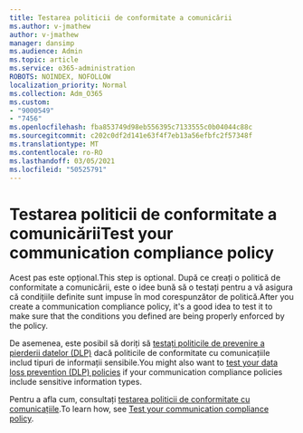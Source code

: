 ```yaml
---
title: Testarea politicii de conformitate a comunicării
ms.author: v-jmathew
author: v-jmathew
manager: dansimp
ms.audience: Admin
ms.topic: article
ms.service: o365-administration
ROBOTS: NOINDEX, NOFOLLOW
localization_priority: Normal
ms.collection: Adm_O365
ms.custom:
- "9000549"
- "7456"
ms.openlocfilehash: fba853749d98eb556395c7133555c0b04044c88c
ms.sourcegitcommit: c202c0df2d141e63f4f7eb13a56efbfc2f57348f
ms.translationtype: MT
ms.contentlocale: ro-RO
ms.lasthandoff: 03/05/2021
ms.locfileid: "50525791"
---
```

# <a name="test-your-communication-compliance-policy"></a><span data-ttu-id="21967-102">Testarea politicii de conformitate a comunicării</span><span class="sxs-lookup"><span data-stu-id="21967-102">Test your communication compliance policy</span></span>

<span data-ttu-id="21967-103">Acest pas este opțional.</span><span class="sxs-lookup"><span data-stu-id="21967-103">This step is optional.</span></span> <span data-ttu-id="21967-104">După ce creați o politică de conformitate a comunicării, este o idee bună să o testați pentru a vă asigura că condițiile definite sunt impuse în mod corespunzător de politică.</span><span class="sxs-lookup"><span data-stu-id="21967-104">After you create a communication compliance policy, it's a good idea to test it to make sure that the conditions you defined are being properly enforced by the policy.</span></span>

<span data-ttu-id="21967-105">De asemenea, este posibil să doriți să [testați politicile de prevenire a pierderii datelor (DLP)](https://go.microsoft.com/fwlink/?linkid=2110890) dacă politicile de conformitate cu comunicațiile includ tipuri de informații sensibile.</span><span class="sxs-lookup"><span data-stu-id="21967-105">You might also want to [test your data loss prevention (DLP) policies](https://go.microsoft.com/fwlink/?linkid=2110890) if your communication compliance policies include sensitive information types.</span></span>

<span data-ttu-id="21967-106">Pentru a afla cum, consultați [testarea politicii de conformitate cu comunicațiile](https://go.microsoft.com/fwlink/?linkid=2111304).</span><span class="sxs-lookup"><span data-stu-id="21967-106">To learn how, see [Test your communication compliance policy](https://go.microsoft.com/fwlink/?linkid=2111304).</span></span>
